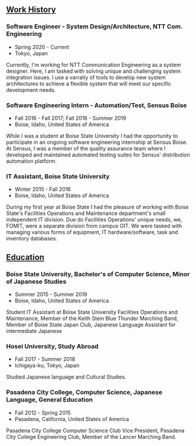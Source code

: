 <style>
h2 {
  text-decoration: underline;
}
</style>

## Work History

### Software Engineer - System Design/Architecture, NTT Com. Engineering

* Spring 2020 - Current
* Tokyo, Japan

Currently, I'm working for NTT Communication Engineering as a system designer. Here, I am tasked with solving unique and challenging system integration issues. I use a varraity of tools to develop new system architectures to achieve a flexible system that will meet our specific development needs.

### Software Engineering Intern - Automation/Test, Sensus Boise

* Fall 2016 - Fall 2017; Fall 2018 - Summer 2019
* Boise, Idaho, United States of America

While I was a student at Boise State University I had the opportunity to participate in an ongoing software engineering internship at Sensus Boise. At Sensus, I was a member of the quality assurance team where I developed and maintained automated testing suites for Sensus' distribution automation platform.

### IT Assistant, Boise State University

* Winter 2015 - Fall 2016
* Boise, Idaho, United States of America

During my first year at Boise State I had the pleasure of working with Boise State's Facilities Operations and Maintenance department's small independent IT division. Due do Facilities Operations' unique needs, we, FOMIT, were a separate division from campus OIT. We were tasked with managing various forms of equipment, IT hardware/software, task and inventory databases.

## Education

### Boise State University, Bachelor's of Computer Science, Minor of Japanese Studies

* Summer 2015 - Summer 2019
* Boise, Idaho, United States of America

Student IT Assistant at Boise State University Facilities Operations and Maintenance, Member of the Keith Stein Blue Thunder Marching Band, Member of Boise State Japan Club, Japanese Language Assistant for intermediate Japanese

### Hosei University, Study Abroad

* Fall 2017 - Summer 2018
* Ichigaya-ku, Tokyo, Japan

Studied Japanese language and Cultural Studies.

### Pasadena City College, Computer Science, Japanese Language, General Education

* Fall 2012 - Spring 2015
* Pasadena, California, United States of America

Pasadena City College Computer Science Club Vice President, Pasadena City College Engineering Club, Member of the Lancer Marching Band.
